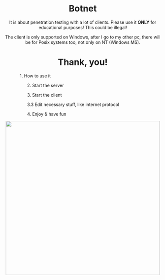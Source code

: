 <h1 align="center">Botnet</h1>
<p align="center"> It is about penetration testing with a lot of clients. Please use it <b> ONLY </b> for educational purposes! This could be illegal! </p>
<p align="center"> The client is only supported on Windows, after I go to my other pc, there will be for Posix systems too, not only on NT (Windows MS). </p>
<h1 align="center"> Thank, you! </h1>
<ol type="I">
  <ul>1. How to use it </li>
  <ul>2. Start the server </ul>
  <ul>3. Start the client </ul>
  <ul>3.3 Edit necessary stuff, like internet protocol </ul>
  <ul> 4. Enjoy & have fun </ul>
</ol>
<div class="img">
  <p align="center"><img src="https://appdevelopermagazine.com/images/news_images/Making-Application-Testing-a-First-Class-Citizen-App-Developer-Magazine_gd5jd6gn.jpg" width=500, height=500></p>
</div>
